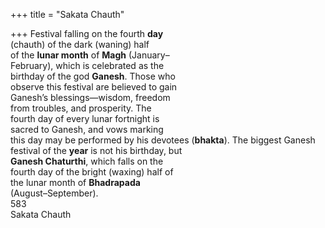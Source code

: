 +++
title = "Sakata Chauth"

+++
Festival falling on the fourth **day**  
(chauth) of the dark (waning) half  
of the **lunar month** of **Magh** (January–  
February), which is celebrated as the  
birthday of the god **Ganesh**. Those who  
observe this festival are believed to gain  
Ganesh’s blessings—wisdom, freedom  
from troubles, and prosperity. The  
fourth day of every lunar fortnight is  
sacred to Ganesh, and vows marking  
this day may be performed by his devotees (**bhakta**). The biggest Ganesh festival of the **year** is not his birthday, but  
**Ganesh Chaturthi**, which falls on the  
fourth day of the bright (waxing) half of  
the lunar month of **Bhadrapada**  
(August–September).  
583  
Sakata Chauth